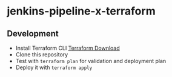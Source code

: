 # jenkins-pipeline-x-terraform
## Development
- Install Terraform CLI [Terraform Download](https://developer.hashicorp.com/terraform/downloads?product_intent=terraform)
- Clone this repository
- Test with `terraform plan` for validation and deployment plan
- Deploy it with `terraform apply`

